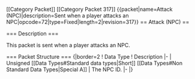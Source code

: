 \[\[Category Packet\]\] \[\[Category Packet 317\]\]
{{packet\|name=Attack (NPC)\|description=Sent when a player attacks an
NPC\|opcode=72\|type=Fixed\|length=2\|revision=317}} == Attack (NPC) ==

=== Description ===

This packet is sent when a player attacks an NPC.

=== Packet Structure === {\|border=2 ! Data Type ! Description \|- \|
Unsigned \[\[Data Types\#Standard data types\|Short\]\] \[\[Data
Types\#Non Standard Data Types\|Special A\]\] \| The NPC ID. \|- \|}
